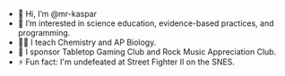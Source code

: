 - 👋 Hi, I’m @mr-kaspar
- 👀 I’m interested in science education, evidence-based practices, and programming.
- 👨‍🏫 I teach Chemistry and AP Biology.
- 🎲 I sponsor Tabletop Gaming Club and Rock Music Appreciation Club.
- ⚡ Fun fact: I'm undefeated at Street Fighter II on the SNES.

<!---
mr-kaspar/mr-kaspar is a ✨ special ✨ repository because its `README.md` (this file) appears on your GitHub profile.
You can click the Preview link to take a look at your changes.
--->
